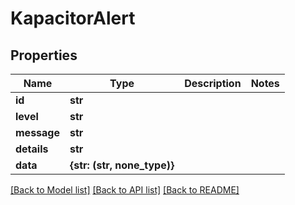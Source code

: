 # KapacitorAlert


## Properties
Name | Type | Description | Notes
------------ | ------------- | ------------- | -------------
**id** | **str** |  | 
**level** | **str** |  | 
**message** | **str** |  | 
**details** | **str** |  | 
**data** | **{str: (str, none_type)}** |  | 

[[Back to Model list]](../#documentation-for-models) [[Back to API list]](../#documentation-for-api-endpoints) [[Back to README]](../)


